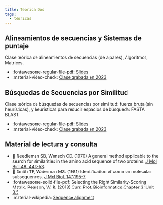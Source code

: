 ```yaml
---
title: Teorica Dos
tags: 
  - teoricas
---
```


## Alineamientos de secuencias y Sistemas de puntaje

Clase teórica de alineamientos de secuencias (de a pares), Algoritmos, Matrices.

 * :fontawesome-regular-file-pdf: [Slides](alineamientosDeAPares2023.pdf) 
 * :material-video-check: [Clase grabada en 2023](https://www.youtube.com/embed/uExBWiOBvdY)
 
## Búsquedas de Secuencias por Similitud 

Clase teórica de búsquedas de secuencias por similitud: fuerza bruta (sin heurísticas), y heurísticas para reducir espacios de búsqueda: FASTA, BLAST. 

* :fontawesome-regular-file-pdf: [Slides](busquedasDeSecuenciasEnBasesDeDatos2023.pdf) 
* :material-video-check: [Clase grabada en 2023](https://www.youtube.com/embed/qNvW595WnJs)

## Material de lectura y consulta

  * :paperclip: Needleman SB, Wunsch CD. (1970) A general method applicable to the search for similarities in the amino acid sequence of two proteins. [J Mol Biol.48: 443-53](https://doi.org/10.1016/0022-2836(70)90057-4).
  * :paperclip: Smith TF, Waterman MS. (1981) Identification of common molecular subsequences. [J Mol Biol. 147:195-7](https://doi.org/10.1016/0022-2836(81)90087-5).
  * :fontawesome-solid-file-pdf: Selecting the Right Similarity-Scoring Matrix. Pearson, W. R. (2013) [Curr. Prot. Bioinformatics Chapter 3: Unit 3.5](https://fasta.bioch.virginia.edu/wrpearson/papers/wrp_cpbio_0305.pdf)
  * :material-wikipedia: [Sequence alignment](https://en.wikipedia.org/wiki/Sequence_alignment)